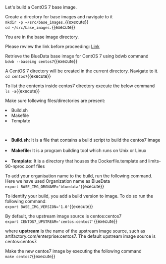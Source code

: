 
Let's build a CentOS 7 base image.

Create a directory for base images and navigate to it
<br>`mkdir -p ~/src/base_images.`{{execute}}
<br>`cd ~/src/base_images.`{{execute}}

You are in the base image directory.

Please review the link before proceeding: [Link](http://docs.bluedata.com/awb34_bdwb-shell-commands)

Retrieve the BlueData base image for CentOS 7 using bdwb command
<br>`bdwb --baseimg centos7`{{execute}}

A CentOS 7 directory will be created in the current directory. Navigate to it.
<br>`cd centos7`{{execute}}

To list the contents inside centos7 directory execute the below command
<br>`ls -a`{{execute}}

Make sure following files/directories are present:
<li>Build.sh
<li>Makefile
<li>Template 

<br><b><li>Build.sh:</b> It is a file that contains a build script to build the centos7 image<br>
<br>
<b><li>Makefile:</b> It is a program building tool which runs on Unix or Linux<br>
<br>
<b><li>Template:</b> It is a directory that houses the Dockerfile.template and limits-90-nproc.conf files<br>

To add your organisation name to the build, run the following command.
Here we have used Organization name as BlueData
<br>`export BASE_IMG_ORGNAME='bluedata'`{{execute}}

To identify your build, you add a build version to image. To do so run the following command:
<br>`export BASE_IMG_VERSION='1.0'`{{execute}}

By default, the upstream image source is centos:centos7
<br>`export CENTOS7_UPSTREAM='centos:centos7'`{{execute}}

where <b>upstream</b> is the name of the upstream image source, such as artifactory.com/enterprise:centos7. The default upstream image source is centos:centos7.

Make the new centos7 image by executing the following command
<br>`make centos7`{{execute}}


